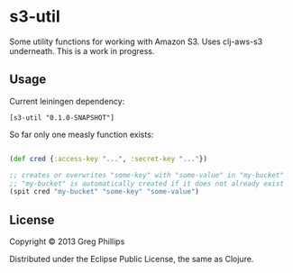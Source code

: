 # s3-util

Some utility functions for working with Amazon S3. Uses clj-aws-s3
underneath. This is a work in progress.

## Usage

Current leiningen dependency:

    [s3-util "0.1.0-SNAPSHOT"]

So far only one measly function exists:

```clojure

(def cred {:access-key "...", :secret-key "..."})

;; creates or overwrites "some-key" with "some-value" in "my-bucket"
;; "my-bucket" is automatically created if it does not already exist
(spit cred "my-bucket" "some-key" "some-value")

```

## License

Copyright © 2013 Greg Phillips

Distributed under the Eclipse Public License, the same as Clojure.
